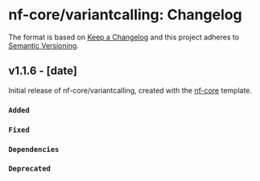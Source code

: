 # nf-core/variantcalling: Changelog

The format is based on [Keep a Changelog](https://keepachangelog.com/en/1.0.0/)
and this project adheres to [Semantic Versioning](https://semver.org/spec/v2.0.0.html).

## v1.1.6 - [date]

Initial release of nf-core/variantcalling, created with the [nf-core](https://nf-co.re/) template.

### `Added`

### `Fixed`

### `Dependencies`

### `Deprecated`
